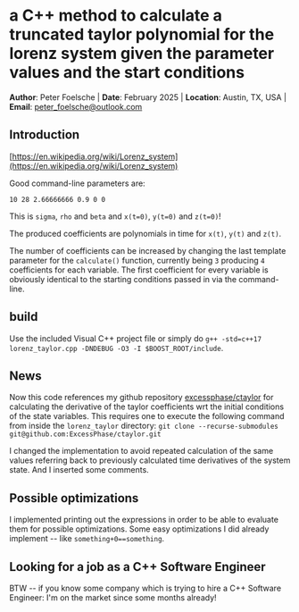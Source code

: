 # a C++ method to calculate a truncated taylor polynomial for the lorenz system given the parameter values and the start conditions


**Author**: Peter Foelsche |
**Date**: February 2025 |
**Location**: Austin, TX, USA |
**Email**: [peter_foelsche@outlook.com](mailto:peter_foelsche@outlook.com)

## Introduction

[https://en.wikipedia.org/wiki/Lorenz_system](https://en.wikipedia.org/wiki/Lorenz_system)

Good command-line parameters are:

`10 28 2.66666666 0.9 0 0`

This is `sigma`, `rho` and `beta` and `x(t=0)`, `y(t=0)` and `z(t=0)`!

The produced coefficients are polynomials in time for `x(t)`, `y(t)` and `z(t)`.

The number of coefficients can be increased by changing the last template parameter for the `calculate()` function, currently being `3` producing `4` coefficients for each variable. The first coefficient for every variable is obviously identical to the starting conditions passed in via the command-line.

## build

Use the included Visual C++ project file or simply do `g++ -std=c++17 lorenz_taylor.cpp -DNDEBUG -O3 -I $BOOST_ROOT/include`.

## News

Now this code references my github repository [excessphase/ctaylor](https://github.com/ExcessPhase/ctaylor) for calculating the derivative of the taylor coefficients wrt the initial conditions of the state variables. This requires one to execute the following command from inside the `lorenz_taylor` directory: `git clone --recurse-submodules git@github.com:ExcessPhase/ctaylor.git`


I changed the implementation to avoid repeated calculation of the same values referring back to previously calculated time derivatives of the system state.
And I inserted some comments.

## Possible optimizations

I implemented printing out the expressions in order to be able to evaluate them for possible optimizations.
Some easy optimizations I did already implement -- like `something+0==something`.

## Looking for a job as a C++ Software Engineer

BTW -- if you know some company which is trying to hire a C++ Software Engineer: I'm on the market since some months already!
